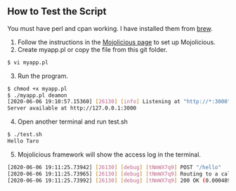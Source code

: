 ## How to Test the Script
You must have perl and cpan working. I have installed them from [brew](https://brew.sh/).

1. Follow the instructions in the [Mojolicious page](https://mojolicious.org/) to set up Mojolicious.
2. Create myapp.pl or copy the file from this git folder.
```sh
$ vi myapp.pl
```
3. Run the program.
```sh
$ chmod +x myapp.pl
$ ./myapp.pl deamon
[2020-06-06 19:10:57.15360] [26130] [info] Listening at "http://*:3000"
Server available at http://127.0.0.1:3000
```
4. Open another terminal and run test.sh
```sh
$ ./test.sh
Hello Taro
```
5. Mojolicious framework will show the access log in the terminal.
```sh
[2020-06-06 19:11:25.73942] [26130] [debug] [tNmWX7q9] POST "/hello"
[2020-06-06 19:11:25.73965] [26130] [debug] [tNmWX7q9] Routing to a callback
[2020-06-06 19:11:25.73992] [26130] [debug] [tNmWX7q9] 200 OK (0.000489s, 2044.990/s)
```
